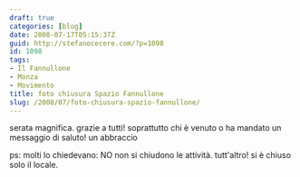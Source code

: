 ```yaml
---
draft: true
categories: [blog]
date: 2008-07-17T05:15:37Z
guid: http://stefanocecere.com/?p=1098
id: 1098
tags:
- Il Fannullone
- Monza
- Movimento
title: foto chiusura Spazio Fannullone
slug: /2008/07/foto-chiusura-spazio-fannullone/
---
```


serata magnifica. grazie a tutti! soprattutto chi è venuto o ha mandato un messaggio di saluto! un abbraccio

ps: molti lo chiedevano: NO non si chiudono le attività. tutt'altro! si è chiuso solo il locale.